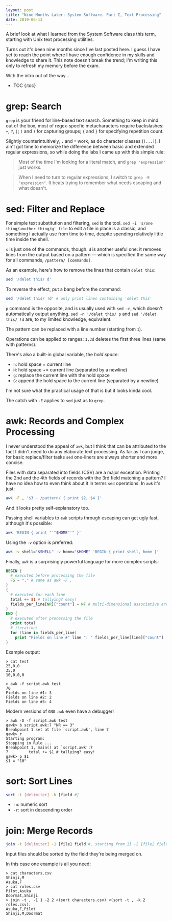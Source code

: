 ```yaml
---
layout: post
title: "Nine Months Later: System Software. Part I, Text Processing"
date: 2019-06-13
---
```


A brief look at what I learned from the System Software class this term,
starting with Unix text processing utilities.

Turns out it's been nine months since I've last posted here. I guess I have yet to
reach the point where I have enough confidence in my skills and knowledge to share it.
This note doesn't break the trend; I'm writing this only to refresh my memory before the exam.

With the intro out of the way...

* TOC
{:toc}

# grep: Search

`grep` is your friend for line-based text search. Something to keep in mind:
out of the box, most of regex-specfic metacharacters require backslashes: `+`, `?`, `|`;
`(` and `)` for capturing groups; `{` and `}` for specifying repetition count.

Slightly counterintuitively, `.` and `*` work, as do character classes (`[...]`).
I ain't got time to memorize the difference between basic and extended regular expressions, so while
doing the labs I came up with this simple rule:

> Most of the time I'm looking for a literal match, and `grep "expression"` just works.

> When I need to turn to regular expressions, I switch to `grep -E "expression"`.
> It beats trying to remember what needs escaping and what doesn't.

# sed: Filter and Replace

For simple text substitution and filtering, `sed` is the tool.
`sed -i 's/one thing/another thing/g' file` to edit a file in place is a classic, and
something I actually use from time to time, despite spending relatively little time inside the shell.

`s` is just one of the commands, though. `d` is another useful one: it removes lines from the output
based on a pattern — which is specified the same way for all commands, `/pattern/ [commands]`.

As an example, here's how to remove the lines that contain `delet this`:

```sh
sed '/delet this/ d'
```

To reverse the effect, put a bang before the command:

```sh
sed '/delet this/ !d' # only print lines containing 'delet this'
```

`p` command is the opposite, and is usually used with `sed -n`, which doesn't automatically output anything.
`sed -n '/delet this/ p` and `sed '/delet this/ !d` are, to my limited knowledge, equivalent.

The pattern can be replaced with a line number (starting from `1`).

Operations can be applied to ranges: `1,3d` deletes the first three lines (same with patterns).

There's also a built-in global variable, the *hold space*:
* `h`: hold space = current line
* `H`: hold space += current line (separated by a newline)
* `g`: replace the current line with the hold space
* `G`: append the hold space to the current line (separated by a newline)

I'm not sure what the practical usage of that is but it looks kinda cool.

The catch with `-E` applies to `sed` just as to `grep`.

# awk: Records and Complex Processing

I never understood the appeal of `awk`, but I think that can be attributed to the fact I didn't need to do
any elaborate text processing. As far as I can judge, for basic replace/filter tasks `sed` one-liners are always shorter and more concise.

Files with data separated into fields (CSV) are a major exception. Printing the 2nd and the 4th fields of records with the 3rd field matching
a pattern? I have no idea how to even think about it in terms `sed` operations. In `awk` it's just:

```sh
awk -F , '$3 ~ /pattern/ { print $2, $4 }'
```

And it looks pretty self-explanatory too.

Passing shell variables to `awk` scripts through escaping can get ugly fast, although it's possible:
```sh
awk 'BEGIN { print "'"$HOME"'" }'
```

Using the `-v` option is preferred:
```sh
awk -v shell="$SHELL" -v home="$HOME" 'BEGIN { print shell, home }'
```

Finally, `awk` is a surprisingly powerful language for more complex scripts:

```awk
BEGIN {
  # executed before processing the file
  FS = "," # same as awk -F ,
}
{
  # executed for each line
  total += $1 # tallying? easy!
  fields_per_line[NR]["count"] = NF # multi-dimensional associative arrays
}
END {
  # executed after processing the file
  print total
  # iteration!
  for (line in fields_per_line)
    print "Fields on line #" line ": " fields_per_line[line]["count"]
}
```

Example output:
```
> cat test
25,0,0
35,0
10,0,0,0

> awk -f script.awk test
70
Fields on line #1: 3
Fields on line #2: 2
Fields on line #3: 4
```

Modern versions of `GNU awk` even have a debugger!
```
> awk -D -f script.awk test
gawk> b script.awk:7 "NR == 3"
Breakpoint 1 set at file `script.awk', line 7
gawk> r
Starting program: 
Stopping in Rule ...
Breakpoint 1, main() at `script.awk':7
7         total += $1 # tallying? easy!
gawk> p $1
$1 = "10"
```

# sort: Sort Lines

```sh
sort -t [delimiter] -k [field #]
```

* `-n`: numeric sort
* `-r`: sort in descending order

# join: Merge Records

```sh
join -t [delimiter] -1 [file1 field #, starting from 1] -2 [file2 field #] file1 file2
```

Input files should be sorted by the field they're being merged on.

In this case one example is all you need:
```
> cat characters.csv
Shinji,M
Asuka,F
> cat roles.csv
Pilot,Asuka
Doormat,Shinji
> join -t , -1 1 -2 2 <(sort characters.csv) <(sort -t , -k 2 roles.csv):
Asuka,F,Pilot
Shinji,M,Doormat
```
